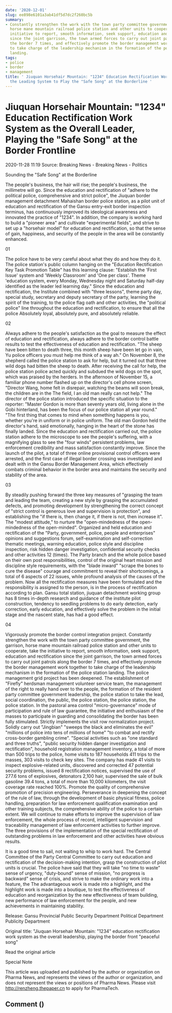 ```yaml
---
date: '2020-12-01'
slug: ee898e6101a3ab41df5d7dc2f260bc5b
summary:
- Constantly strengthen the work with the town party committee government, the garrison,
  horse mane mountain railroad police station and other units to cooperate, take the
  initiative to report, smooth information, seek support, education and rectification
  since the joint garrison, the town armed forces to carry out joint patrols along
  the border 7 times, and effectively promote the border management work together
  to take charge of the leadership mechanism in the formation of the police station
  landing.
tags:
- police
- border
- management
title: ' Jiuquan Horsehair Mountain: "1234" Education Rectification Work System as
  the Leading System to Play the "Safe Song" at the Borderline '
---
```


 # Jiuquan Horsehair Mountain: "1234" Education Rectification Work System as the Overall Leader, Playing the "Safe Song" at the Border Frontline

2020-11-28 11:19 Source: Breaking News - Breaking News - Politics

Sounding the "Safe Song" at the Borderline

The people's business, the hair will rise; the people's business, the millimetre will go. Since the education and rectification of "adhere to the political police, comprehensive and strict police", the Jiuquan border management detachment Mahaishan border police station, as a pilot unit of education and rectification of the Gansu entry-exit border inspection terminus, has continuously improved its ideological awareness and innovated the practice of "1234". In addition, the company is working hard to build a "pioneer area" and cultivate "experimental fields", and strive to set up a "horsehair model" for education and rectification, so that the sense of gain, happiness, and security of the people in the area will be constantly enhanced.

01

The police have to be very careful about what they do and how they do it. The police station's public column hanging on the "Education Rectification Key Task Promotion Table" has this learning clause: "Establish the 'First Issue' system and 'Weekly Classroom' and 'One per class'. Theme 'education system, every Monday, Wednesday night and Saturday half-day identified as the leader led learning day." Since the education and rectification, the Institute combined with "three lessons", theme party day, special study, secretary and deputy secretary of the party, learning the spirit of the training, to the police flag oath and other activities, the "political police" line throughout the education and rectification, to ensure that all the police Absolutely loyal, absolutely pure, and absolutely reliable.

02

Always adhere to the people's satisfaction as the goal to measure the effect of education and rectification, always adhere to the border control battle results to test the effectiveness of education and rectification. "The sheep have been bitten to death three, this month sheep have been let go in vain, Yu police officers you must help me think of a way ah." On November 8, the shepherd called the police station to ask for help, but it turned out that three wild dogs had bitten the sheep to death. After receiving the call for help, the police station police acted quickly and subdued the wild dogs on the spot, which was praised by the herders. In the afternoon of November 15, a familiar phone number flashed up on the director's cell phone screen, "Director Wang, home felt in disrepair, watching the beams will soon break, the children are in the The field, I an old man really can not help." The director of the police station introduced the specific situation to the reporter: "Master Gordon is more than seventy years old, living alone in the Gobi hinterland, has been the focus of our police station all year round."  "The first thing that comes to mind when something happens is you, whether you're in uniform or in police uniform. The old man Gordon held the director's hand, said emotionally, hanging in the heart of the stone has finally landed. Since the education and rectification carried out, the police station adhere to the microscope to see the people's suffering, with a magnifying glass to see the "four winds" persistent problems, law enforcement credibility and mass satisfaction constantly improve. Since the launch of the pilot, a total of three online provisional control officers were arrested, and the first case of illegal border crossing was investigated and dealt with in the Gansu Border Management Area, which effectively combats criminal behavior in the border area and maintains the security and stability of the area.

03

By steadily pushing forward the three key measures of "grasping the team and leading the team, creating a new style by grasping the accumulated defects, and promoting development by strengthening the correct concept of "strict control is generous love and supervision is protection", and establishing the "if there is, then change it, if there is not, then increase it". The "modest attitude," to nurture the "open-mindedness of the open-mindedness of the open-minded". Organized and held education and rectification of the "Party, government, police, people and enterprises" opinions and suggestions forum, self-examination and self-correction thematic meetings, warning education, police style and discipline inspection, risk hidden danger investigation, confidential security checks and other activities 12 (times). The Party branch and the whole police based on their own post responsibilities, control of the original heart mission and discipline style requirements, with the "blade inward" "scrape the bones to cure the disease" courage and commitment to reveal their shortcomings, a total of 6 aspects of 22 issues, while profound analysis of the causes of the problem. Now all the rectification measures have been formulated and the responsibility is assigned to the person, is in the process of rectification according to plan. Gansu total station, jiuquan detachment working group has 8 times in-depth research and guidance of the institute pilot construction, tendency to seedling problems to do early detection, early correction, early education, and effectively solve the problem in the initial stage and the nascent state, has had a good effect.

04

Vigorously promote the border control integration project. Constantly strengthen the work with the town party committee government, the garrison, horse mane mountain railroad police station and other units to cooperate, take the initiative to report, smooth information, seek support, education and rectification since the joint garrison, the town armed forces to carry out joint patrols along the border 7 times, and effectively promote the border management work together to take charge of the leadership mechanism in the formation of the police station landing. The police management grid project has been deepened. The establishment of "Firefly" herdsman management volunteer service team, the management of the right to really hand over to the people, the formation of the resident party committee government leadership, the police station to take the lead, social coordination, the public, the police station, the police station, the police station. In the pastoral area control "micro-governance" mode of participation and rule of law guarantee, the initiative and enthusiasm of the masses to participate in guarding and consolidating the border has been fully stimulated. Strictly implements the visit row normalization project. Solidly carry out "Jingbian" "sweeps the black and eliminates the evil" "millions of police into tens of millions of home" "to combat and rectify cross-border gambling crime". "Special activities such as "one standard and three truths", "public security hidden danger investigation and rectification", household registration management inventory, a total of more than 500 trips to the police, home visits to 187 households 411 trips to the masses, 303 visits to check key sites. The company has made 41 visits to inspect explosive-related units, discovered and corrected 47 potential security problems, issued 8 rectification notices, supervised the use of 277.6 tons of explosives, detonators 2,100 hair, supervised the sale of bulk gasoline 39.4 tons, a total of more than 10,000 kilometers, the visit coverage rate reached 100%. Promote the quality of comprehensive promotion of precision engineering. Perseverance in deepening the concept of the rule of law, through the development of basic physical fitness, police handling, preparation for law enforcement qualification examination and other training subjects, the comprehensive ability of the police to a certain extent. We will continue to make efforts to improve the supervision of law enforcement, the whole process of record, intelligent supervision and traceability management of law enforcement activities to further improve. The three provisions of the implementation of the special rectification of outstanding problems in law enforcement and other activities have obvious results.

It is a good time to sail, not waiting to whip to work hard. The Central Committee of the Party Central Committee to carry out education and rectification of the decision-making intention, grasp the construction of pilot units is crucial. The police have said that they will take "no time to waste" sense of urgency, "duty-bound" sense of mission, "no progress is backward" sense of crisis, and strive to make the ordinary work into a feature, the The advantageous work is made into a highlight, and the highlight work is made into a boutique, to test the effectiveness of education and reorganization by the new effectiveness of team building, new performance of law enforcement for the people, and new achievements in maintaining stability.

Release: Gansu Provincial Public Security Department Political Department Publicity Department

Original title: "Jiuquan Horsehair Mountain: "1234" education rectification work system as the overall leadership, playing the border front "peaceful song"

Read the original article

Special Note

This article was uploaded and published by the author or organization on Pharma News, and represents the views of the author or organization, and does not represent the views or positions of Pharma News. Please visit http://renzheng.thepaper.cn to apply for PharmaTech.

## Comment ()

 
        